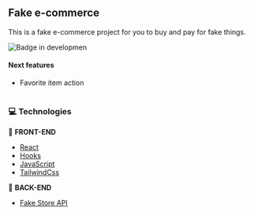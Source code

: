 ## Fake e-commerce
This is a fake e-commerce project for you to buy and pay for fake things.
<br />

![Badge in developmen](http://img.shields.io/static/v1?label=STATUS&message=developing&color=GREEN&style=for-the-badge) 

#### Next features
- Favorite item action

#

### :computer: Technologies

:pushpin: <b>FRONT-END</b>
- <a href="https://reactjs.org">React</a>
- <a href="https://reactjs.org">Hooks</a>
- <a href="https://www.javascript.com/">JavaScript</a>
- <a href="https://tailwindcss.com">TailwindCss</a>

:wrench: <b>BACK-END</b>
- <a href="https://fakestoreapi.com/docs">Fake Store API</a> 


